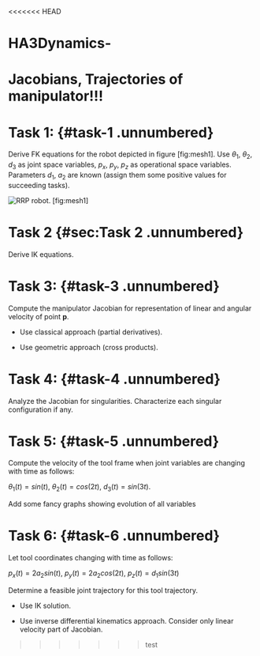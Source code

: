<<<<<<< HEAD
# HA3Dynamics-
Jacobians, Trajectories of manipulator!!!
=======
Task 1: {#task-1 .unnumbered}
=======

Derive FK equations for the robot depicted in figure [fig:mesh1]. Use
$\theta_1$, $\theta_2$, $d_3$ as joint space variables, $p_x$, $p_y$,
$p_z$ as operational space variables. Parameters $d_1$, $a_2$ are known
(assign them some positive values for succeeding tasks).

![RRP robot.](Image1 "fig:") [fig:mesh1]

Task 2 {#sec:Task 2 .unnumbered}
======

Derive IK equations.

Task 3: {#task-3 .unnumbered}
=======

Compute the manipulator Jacobian for representation of linear and
angular velocity of point **p**.

-   Use classical approach (partial derivatives).

-   Use geometric approach (cross products).

Task 4: {#task-4 .unnumbered}
=======

Analyze the Jacobian for singularities. Characterize each singular
configuration if any.

Task 5: {#task-5 .unnumbered}
=======

Compute the velocity of the tool frame when joint variables are changing
with time as follows:

<span>$\theta_1(t) = sin(t)$, $\theta_2(t) = cos(2t)$,
$d_3(t) = sin(3t)$. </span>

Add some fancy graphs showing evolution of all variables

Task 6: {#task-6 .unnumbered}
=======

Let tool coordinates changing with time as follows:

<span>$p_x(t) = 2a_2sin(t)$, $p_y(t) = 2a_2cos(2t)$,
$p_z(t) = d_1sin(3t)$ </span>

Determine a feasible joint trajectory for this tool trajectory.

-   Use IK solution.

-   Use inverse differential kinematics approach. Consider only linear
    velocity part of Jacobian.


>>>>>>> test
